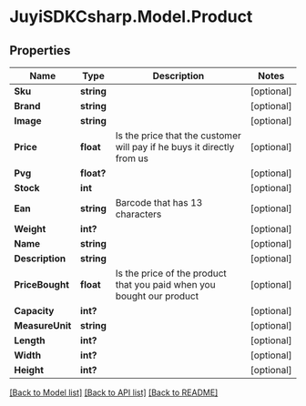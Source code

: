 
# JuyiSDKCsharp.Model.Product

## Properties

Name | Type | Description | Notes
------------ | ------------- | ------------- | -------------
**Sku** | **string** |  | [optional] 
**Brand** | **string** |  | [optional] 
**Image** | **string** |  | [optional] 
**Price** | **float** | Is the price that the customer will pay if he buys it directly from us | [optional] 
**Pvg** | **float?** |  | [optional] 
**Stock** | **int** |  | [optional] 
**Ean** | **string** | Barcode that has 13 characters | [optional] 
**Weight** | **int?** |  | [optional] 
**Name** | **string** |  | [optional] 
**Description** | **string** |  | [optional] 
**PriceBought** | **float** |  Is the price of the product that you paid when you bought our product | [optional] 
**Capacity** | **int?** |  | [optional] 
**MeasureUnit** | **string** |  | [optional] 
**Length** | **int?** |  | [optional] 
**Width** | **int?** |  | [optional] 
**Height** | **int?** |  | [optional] 

[[Back to Model list]](../README.md#documentation-for-models)
[[Back to API list]](../README.md#documentation-for-api-endpoints)
[[Back to README]](../README.md)

